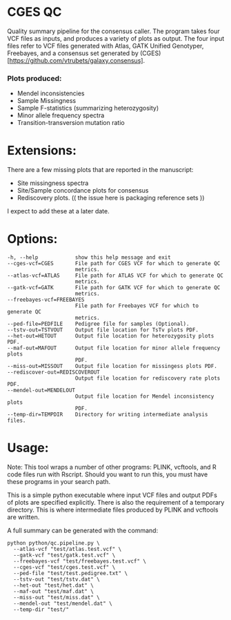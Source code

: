 CGES QC
===========

Quality summary pipeline for the consensus caller. The program takes four VCF files as inputs, and produces a variety of plots as output. The four input files refer to VCF files generated with Atlas, GATK Unified Genotyper, Freebayes, and a consensus set generated by (CGES)[https://github.com/vtrubets/galaxy.consensus].

### Plots produced:
  * Mendel inconsistencies
  * Sample Missingness
  * Sample F-statistics (summarizing heterozygosity)
  * Minor allele frequency spectra
  * Transition-transversion mutation ratio


Extensions:
============

There are a few missing plots that are reported in the manuscript:
  * Site missingness spectra
  * Site/Sample concordance plots for consensus
  * Rediscovery plots. (( the issue here is packaging reference sets ))

I expect to add these at a later date.


Options:
========

    -h, --help            show this help message and exit
    --cges-vcf=CGES       File path for CGES VCF for which to generate QC
                          metrics.
    --atlas-vcf=ATLAS     File path for ATLAS VCF for which to generate QC
                          metrics.
    --gatk-vcf=GATK       File path for GATK VCF for which to generate QC
                          metrics.
    --freebayes-vcf=FREEBAYES
                          File path for Freebayes VCF for which to generate QC
                          metrics.
    --ped-file=PEDFILE    Pedigree file for samples (Optional).
    --tstv-out=TSTVOUT    Output file location for TsTv plots PDF.
    --het-out=HETOUT      Output file location for heterozygosity plots PDF.
    --maf-out=MAFOUT      Output file location for minor allele frequency plots
                          PDF.
    --miss-out=MISSOUT    Output file location for missingess plots PDF.
    --rediscover-out=REDISCOVEROUT
                          Output file location for rediscovery rate plots PDF.
    --mendel-out=MENDELOUT
                          Output file location for Mendel inconsistency plots
                          PDF.
    --temp-dir=TEMPDIR    Directory for writing intermediate analysis files.



Usage:
======

Note: This tool wraps a number of other programs: PLINK, vcftools, and R code files run with Rscript. Should you want to run this, you must have these programs in your search path.

This is a simple python executable where input VCF files and output PDFs of plots are specified explicitly. There is also the requirement of a temporary directory. This is where intermediate files produced by PLINK and vcftools are written.

A full summary can be generated with the command:

    python python/qc.pipeline.py \
      --atlas-vcf "test/atlas.test.vcf" \
      --gatk-vcf "test/gatk.test.vcf" \
      --freebayes-vcf "test/freebayes.test.vcf" \
      --cges-vcf "test/cges.test.vcf" \
      --ped-file "test/test.pedigree.txt" \
      --tstv-out "test/tstv.dat" \
      --het-out "test/het.dat" \
      --maf-out "test/maf.dat" \
      --miss-out "test/miss.dat" \
      --mendel-out "test/mendel.dat" \
      --temp-dir "test/" 

